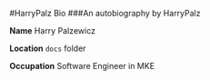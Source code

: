 #HarryPalz Bio
###An autobiography by HarryPalz

**Name** Harry Palzewicz

**Location** `docs` folder

**Occupation** Software Engineer in MKE
